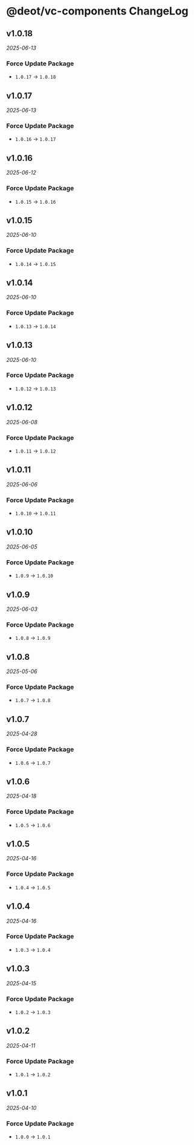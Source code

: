 # @deot/vc-components ChangeLog

## v1.0.18

_2025-06-13_

### Force Update Package

- `1.0.17` -> `1.0.18`

## v1.0.17

_2025-06-13_

### Force Update Package

- `1.0.16` -> `1.0.17`

## v1.0.16

_2025-06-12_

### Force Update Package

- `1.0.15` -> `1.0.16`

## v1.0.15

_2025-06-10_

### Force Update Package

- `1.0.14` -> `1.0.15`

## v1.0.14

_2025-06-10_

### Force Update Package

- `1.0.13` -> `1.0.14`

## v1.0.13

_2025-06-10_

### Force Update Package

- `1.0.12` -> `1.0.13`

## v1.0.12

_2025-06-08_

### Force Update Package

- `1.0.11` -> `1.0.12`

## v1.0.11

_2025-06-06_

### Force Update Package

- `1.0.10` -> `1.0.11`

## v1.0.10

_2025-06-05_

### Force Update Package

- `1.0.9` -> `1.0.10`

## v1.0.9

_2025-06-03_

### Force Update Package

- `1.0.8` -> `1.0.9`

## v1.0.8

_2025-05-06_

### Force Update Package

- `1.0.7` -> `1.0.8`

## v1.0.7

_2025-04-28_

### Force Update Package

- `1.0.6` -> `1.0.7`

## v1.0.6

_2025-04-18_

### Force Update Package

- `1.0.5` -> `1.0.6`

## v1.0.5

_2025-04-16_

### Force Update Package

- `1.0.4` -> `1.0.5`

## v1.0.4

_2025-04-16_

### Force Update Package

- `1.0.3` -> `1.0.4`

## v1.0.3

_2025-04-15_

### Force Update Package

- `1.0.2` -> `1.0.3`

## v1.0.2

_2025-04-11_

### Force Update Package

- `1.0.1` -> `1.0.2`

## v1.0.1

_2025-04-10_

### Force Update Package

- `1.0.0` -> `1.0.1`

